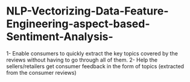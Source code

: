 # NLP-Vectorizing-Data-Feature-Engineering-aspect-based-Sentiment-Analysis-
1- Enable consumers to quickly extract the key topics covered by the reviews without having to go through all of them. 2- Help the sellers/retailers get consumer feedback in the form of topics (extracted from the consumer reviews)
